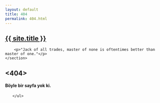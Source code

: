 ```yaml
---
layout: default
title: 404
permalink: 404.html
---
```


<div class="home">
	<section class="site-header">
		<h1 class="smallcap"><a class="site-title" href="{{ site.baseurl }}/">{{ site.title }}</a></h1>
		
		<p>"Jack of all trades, master of none is oftentimes better than master of one."</p>
	</section>

<h1><404></h1>
<h4>Böyle bir sayfa yok ki.</h4>

<section>
	<ul class="post-list">
		
	</ul>
</section>
